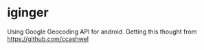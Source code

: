 iginger
=======

Using Google Geocoding API for android.
Getting this thought from https://github.com/ccashwel